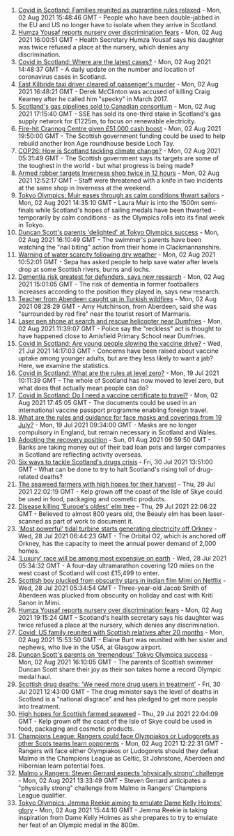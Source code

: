 1. [Covid in Scotland: Families reunited as quarantine rules relaxed](https://www.bbc.co.uk/news/uk-scotland-58053135) - Mon, 02 Aug 2021 15:48:46 GMT - People who have been double-jabbed in the EU and US no longer have to isolate when they arrive in Scotland.
2. [Humza Yousaf reports nursery over discrimination fears](https://www.bbc.co.uk/news/uk-scotland-tayside-central-58056234) - Mon, 02 Aug 2021 16:00:51 GMT - Health Secretary Humza Yousaf says his daughter was twice refused a place at the nursery, which denies any discrimination.
3. [Covid in Scotland: Where are the latest cases?](https://www.bbc.co.uk/news/uk-scotland-53511877) - Mon, 02 Aug 2021 14:48:37 GMT - A daily update on the number and location of coronavirus cases in Scotland.
4. [East Kilbride taxi driver cleared of passenger's murder](https://www.bbc.co.uk/news/uk-scotland-glasgow-west-58063277) - Mon, 02 Aug 2021 16:48:21 GMT - Derek McClinton was accused of killing Craig Kearney after he called him "specky" in March 2017.
5. [Scotland's gas pipelines sold to Canadian consortium](https://www.bbc.co.uk/news/uk-scotland-58063791) - Mon, 02 Aug 2021 17:15:40 GMT - SSE has sold its one-third stake in Scotland's gas supply network for £1225m, to focus on renewable electricity.
6. [Fire-hit Crannog Centre given £51,000 cash boost](https://www.bbc.co.uk/news/uk-scotland-tayside-central-58063280) - Mon, 02 Aug 2021 19:50:00 GMT - The Scottish government funding could be used to help rebuild another Iron Age roundhouse beside Loch Tay.
7. [COP26: How is Scotland tackling climate change?](https://www.bbc.co.uk/news/uk-scotland-57970435) - Mon, 02 Aug 2021 05:31:49 GMT - The Scottish government says its targets are some of the toughest in the world - but what progress is being made?
8. [Armed robber targets Inverness shop twice in 12 hours](https://www.bbc.co.uk/news/uk-scotland-highlands-islands-58057302) - Mon, 02 Aug 2021 12:52:17 GMT - Staff were threatened with a knife in two incidents at the same shop in Inverness at the weekend.
9. [Tokyo Olympics: Muir eases through as calm conditions thwart sailors](https://www.bbc.co.uk/sport/olympics/58032308) - Mon, 02 Aug 2021 14:35:10 GMT - Laura Muir is into the 1500m semi-finals while Scotland's hopes of sailing medals have been thwarted - temporarily by calm conditions - as the Olympics rolls into its final week in Tokyo.
10. [Duncan Scott's parents 'delighted' at Tokyo Olympics success](https://www.bbc.co.uk/news/uk-scotland-58055682) - Mon, 02 Aug 2021 16:10:49 GMT - The swimmer's parents have been watching the "nail biting" action from their home in Clackmannanshire.
11. [Warning of water scarcity following dry weather](https://www.bbc.co.uk/news/uk-scotland-highlands-islands-58057301) - Mon, 02 Aug 2021 10:52:01 GMT - Sepa has asked people to help save water after levels drop at some Scottish rivers, burns and lochs.
12. [Dementia risk greatest for defenders, says new research](https://www.bbc.co.uk/sport/football/58060644) - Mon, 02 Aug 2021 15:01:05 GMT - The risk of dementia in former footballers increases according to the position they played in, says new research.
13. [Teacher from Aberdeen caught up in Turkish wildfires](https://www.bbc.co.uk/news/uk-scotland-north-east-orkney-shetland-58049594) - Mon, 02 Aug 2021 08:28:29 GMT - Amy Hutchinson, from Aberdeen, said she was "surrounded by red fire" near the tourist resort of Marmaris.
14. [Laser pen shone at search and rescue helicopter near Dumfries](https://www.bbc.co.uk/news/uk-scotland-south-scotland-58055817) - Mon, 02 Aug 2021 11:39:07 GMT - Police say the "reckless" act is thought to have happened close to Amisfield Primary School near Dumfries.
15. [Covid in Scotland: Are young people slowing the vaccine drive?](https://www.bbc.co.uk/news/uk-scotland-57915106) - Wed, 21 Jul 2021 14:17:03 GMT - Concerns have been raised about vaccine uptake among younger adults, but are they less likely to want a jab? Here, we examine the statistics.
16. [Covid in Scotland: What are the rules at level zero?](https://www.bbc.co.uk/news/uk-scotland-53166816) - Mon, 19 Jul 2021 10:11:39 GMT - The whole of Scotland has now moved to level zero, but what does that actually mean people can do?
17. [Covid in Scotland: Do I need a vaccine certificate to travel?](https://www.bbc.co.uk/news/uk-scotland-57519070) - Mon, 02 Aug 2021 17:45:05 GMT - The documents could be used in an international vaccine passport programme enabling foreign travel.
18. [What are the rules and guidance for face masks and coverings from 19 July?](https://www.bbc.co.uk/news/health-51205344) - Mon, 19 Jul 2021 09:34:00 GMT - Masks are no longer compulsory in England, but remain necessary in Scotland and Wales.
19. [Adopting the recovery position](https://www.bbc.co.uk/news/uk-scotland-58047221) - Sun, 01 Aug 2021 09:59:50 GMT - Banks are taking money out of their bad loan pots and larger companies in Scotland are reflecting activity overseas.
20. [Six ways to tackle Scotland's drugs crisis](https://www.bbc.co.uk/news/uk-scotland-glasgow-west-48921696) - Fri, 30 Jul 2021 13:51:00 GMT - What can be done to try to halt Scotland's rising toll of drug-related deaths?
21. [The seaweed farmers with high hopes for their harvest](https://www.bbc.co.uk/news/uk-scotland-57996627) - Thu, 29 Jul 2021 22:02:19 GMT - Kelp grown off the coast of the Isle of Skye could be used in food, packaging and cosmetic products.
22. [Disease killing 'Europe's oldest' elm tree](https://www.bbc.co.uk/news/uk-scotland-highlands-islands-58013952) - Thu, 29 Jul 2021 22:06:22 GMT - Believed to almost 800 years old, the Beauly elm has been laser-scanned as part of work to document it.
23. ['Most powerful' tidal turbine starts generating electricity off Orkney](https://www.bbc.co.uk/news/uk-scotland-north-east-orkney-shetland-57991351) - Wed, 28 Jul 2021 06:44:23 GMT - The Orbital O2, which is anchored off Orkney, has the capacity to meet the annual power demand of 2,000 homes.
24. ['Luxury' race will be among most expensive on earth](https://www.bbc.co.uk/news/uk-scotland-57975285) - Wed, 28 Jul 2021 05:34:32 GMT - A four-day ultramarathon covering 120 miles on the west coast of Scotland will cost £15,499 to enter.
25. [Scottish boy plucked from obscurity stars in Indian film Mimi on Netflix](https://www.bbc.co.uk/news/uk-scotland-north-east-orkney-shetland-57983621) - Wed, 28 Jul 2021 05:34:54 GMT - Three-year-old Jacob Smith of Aberdeen was plucked from obscurity on holiday and cast with Kriti Sanon in Mimi.
26. [Humza Yousaf reports nursery over discrimination fears](https://www.bbc.co.uk/news/uk-scotland-58064620) - Mon, 02 Aug 2021 19:15:24 GMT - Scotland's health secretary says his daughter was twice refused a place at the nursery, which denies any discrimination.
27. [Covid: US family reunited with Scottish relatives after 20 months](https://www.bbc.co.uk/news/uk-scotland-58062730) - Mon, 02 Aug 2021 15:53:50 GMT - Elaine Burt was reunited with her sister and nephews, who live in the USA, at Glasgow airport.
28. [Duncan Scott's parents on 'tremendous' Tokyo Olympics success](https://www.bbc.co.uk/news/uk-scotland-58062840) - Mon, 02 Aug 2021 16:10:05 GMT - The parents of Scottish swimmer Duncan Scott share their joy as their son takes home a record Olympic medal haul.
29. [Scottish drug deaths: 'We need more drug users in treatment'](https://www.bbc.co.uk/news/uk-scotland-58029815) - Fri, 30 Jul 2021 12:43:00 GMT - The drug minister says the level of deaths in Scotland is a "national disgrace" and has pledged to get more people into treatment.
30. [High hopes for Scottish farmed seaweed](https://www.bbc.co.uk/news/uk-scotland-58020364) - Thu, 29 Jul 2021 22:04:09 GMT - Kelp grown off the coast of the Isle of Skye could be used in food, packaging and cosmetic products.
31. [Champions League: Rangers could face Olympiakos or Ludogorets as other Scots teams learn opponents](https://www.bbc.co.uk/sport/football/58056211) - Mon, 02 Aug 2021 12:22:31 GMT - Rangers will face either Olympiakos or Ludogorets should they defeat Malmo in the Champions League as Celtic, St Johnstone, Aberdeen and Hibernian learn potential foes.
32. [Malmo v Rangers: Steven Gerrard expects 'physically strong' challenge](https://www.bbc.co.uk/sport/football/58059487) - Mon, 02 Aug 2021 13:33:49 GMT - Steven Gerrard anticipates a "physically strong" challenge from Malmo in Rangers' Champions League qualifier.
33. [Tokyo Olympics: Jemma Reekie aiming to emulate Dame Kelly Holmes' glory](https://www.bbc.co.uk/sport/olympics/58014929) - Mon, 02 Aug 2021 15:44:10 GMT - Jemma Reekie is taking inspiration from Dame Kelly Holmes as she prepares to try to emulate her feat of an Olympic medal in the 800m.
